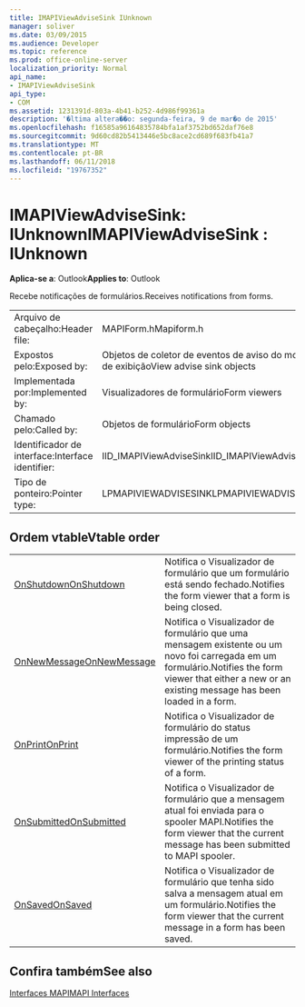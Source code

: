 ```yaml
---
title: IMAPIViewAdviseSink IUnknown
manager: soliver
ms.date: 03/09/2015
ms.audience: Developer
ms.topic: reference
ms.prod: office-online-server
localization_priority: Normal
api_name:
- IMAPIViewAdviseSink
api_type:
- COM
ms.assetid: 1231391d-803a-4b41-b252-4d986f99361a
description: '�ltima altera��o: segunda-feira, 9 de mar�o de 2015'
ms.openlocfilehash: f16585a96164835784bfa1af3752bd652daf76e8
ms.sourcegitcommit: 9d60cd82b5413446e5bc8ace2cd689f683fb41a7
ms.translationtype: MT
ms.contentlocale: pt-BR
ms.lasthandoff: 06/11/2018
ms.locfileid: "19767352"
---
```

# <a name="imapiviewadvisesink--iunknown"></a><span data-ttu-id="c28dc-103">IMAPIViewAdviseSink: IUnknown</span><span class="sxs-lookup"><span data-stu-id="c28dc-103">IMAPIViewAdviseSink : IUnknown</span></span>

  
  
<span data-ttu-id="c28dc-104">**Aplica-se a**: Outlook</span><span class="sxs-lookup"><span data-stu-id="c28dc-104">**Applies to**: Outlook</span></span> 
  
<span data-ttu-id="c28dc-105">Recebe notificações de formulários.</span><span class="sxs-lookup"><span data-stu-id="c28dc-105">Receives notifications from forms.</span></span> 
  
|||
|:-----|:-----|
|<span data-ttu-id="c28dc-106">Arquivo de cabeçalho:</span><span class="sxs-lookup"><span data-stu-id="c28dc-106">Header file:</span></span>  <br/> |<span data-ttu-id="c28dc-107">MAPIForm.h</span><span class="sxs-lookup"><span data-stu-id="c28dc-107">Mapiform.h</span></span>  <br/> |
|<span data-ttu-id="c28dc-108">Expostos pelo:</span><span class="sxs-lookup"><span data-stu-id="c28dc-108">Exposed by:</span></span>  <br/> |<span data-ttu-id="c28dc-109">Objetos de coletor de eventos de aviso do modo de exibição</span><span class="sxs-lookup"><span data-stu-id="c28dc-109">View advise sink objects</span></span>  <br/> |
|<span data-ttu-id="c28dc-110">Implementada por:</span><span class="sxs-lookup"><span data-stu-id="c28dc-110">Implemented by:</span></span>  <br/> |<span data-ttu-id="c28dc-111">Visualizadores de formulário</span><span class="sxs-lookup"><span data-stu-id="c28dc-111">Form viewers</span></span>  <br/> |
|<span data-ttu-id="c28dc-112">Chamado pelo:</span><span class="sxs-lookup"><span data-stu-id="c28dc-112">Called by:</span></span>  <br/> |<span data-ttu-id="c28dc-113">Objetos de formulário</span><span class="sxs-lookup"><span data-stu-id="c28dc-113">Form objects</span></span>  <br/> |
|<span data-ttu-id="c28dc-114">Identificador de interface:</span><span class="sxs-lookup"><span data-stu-id="c28dc-114">Interface identifier:</span></span>  <br/> |<span data-ttu-id="c28dc-115">IID_IMAPIViewAdviseSink</span><span class="sxs-lookup"><span data-stu-id="c28dc-115">IID_IMAPIViewAdviseSink</span></span>  <br/> |
|<span data-ttu-id="c28dc-116">Tipo de ponteiro:</span><span class="sxs-lookup"><span data-stu-id="c28dc-116">Pointer type:</span></span>  <br/> |<span data-ttu-id="c28dc-117">LPMAPIVIEWADVISESINK</span><span class="sxs-lookup"><span data-stu-id="c28dc-117">LPMAPIVIEWADVISESINK</span></span>  <br/> |
   
## <a name="vtable-order"></a><span data-ttu-id="c28dc-118">Ordem vtable</span><span class="sxs-lookup"><span data-stu-id="c28dc-118">Vtable order</span></span>

|||
|:-----|:-----|
|[<span data-ttu-id="c28dc-119">OnShutdown</span><span class="sxs-lookup"><span data-stu-id="c28dc-119">OnShutdown</span></span>](imapiviewadvisesink-onshutdown.md) <br/> |<span data-ttu-id="c28dc-120">Notifica o Visualizador de formulário que um formulário está sendo fechado.</span><span class="sxs-lookup"><span data-stu-id="c28dc-120">Notifies the form viewer that a form is being closed.</span></span>  <br/> |
|[<span data-ttu-id="c28dc-121">OnNewMessage</span><span class="sxs-lookup"><span data-stu-id="c28dc-121">OnNewMessage</span></span>](imapiviewadvisesink-onnewmessage.md) <br/> |<span data-ttu-id="c28dc-122">Notifica o Visualizador de formulário que uma mensagem existente ou um novo foi carregada em um formulário.</span><span class="sxs-lookup"><span data-stu-id="c28dc-122">Notifies the form viewer that either a new or an existing message has been loaded in a form.</span></span>  <br/> |
|[<span data-ttu-id="c28dc-123">OnPrint</span><span class="sxs-lookup"><span data-stu-id="c28dc-123">OnPrint</span></span>](imapiviewadvisesink-onprint.md) <br/> |<span data-ttu-id="c28dc-124">Notifica o Visualizador de formulário do status impressão de um formulário.</span><span class="sxs-lookup"><span data-stu-id="c28dc-124">Notifies the form viewer of the printing status of a form.</span></span>  <br/> |
|[<span data-ttu-id="c28dc-125">OnSubmitted</span><span class="sxs-lookup"><span data-stu-id="c28dc-125">OnSubmitted</span></span>](imapiviewadvisesink-onsubmitted.md) <br/> |<span data-ttu-id="c28dc-126">Notifica o Visualizador de formulário que a mensagem atual foi enviada para o spooler MAPI.</span><span class="sxs-lookup"><span data-stu-id="c28dc-126">Notifies the form viewer that the current message has been submitted to MAPI spooler.</span></span>  <br/> |
|[<span data-ttu-id="c28dc-127">OnSaved</span><span class="sxs-lookup"><span data-stu-id="c28dc-127">OnSaved</span></span>](imapiviewadvisesink-onsaved.md) <br/> |<span data-ttu-id="c28dc-128">Notifica o Visualizador de formulário que tenha sido salva a mensagem atual em um formulário.</span><span class="sxs-lookup"><span data-stu-id="c28dc-128">Notifies the form viewer that the current message in a form has been saved.</span></span>  <br/> |
   
## <a name="see-also"></a><span data-ttu-id="c28dc-129">Confira também</span><span class="sxs-lookup"><span data-stu-id="c28dc-129">See also</span></span>



[<span data-ttu-id="c28dc-130">Interfaces MAPI</span><span class="sxs-lookup"><span data-stu-id="c28dc-130">MAPI Interfaces</span></span>](mapi-interfaces.md)

